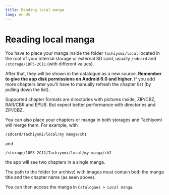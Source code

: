 ```yaml
---
title: Reading local manga
lang: en-US
---
```


# Reading local manga

You have to place your manga inside the folder `Tachiyomi/local` located in
the root of your internal storage or external SD card, usually `/sdcard`
and `/storage/18F5-2C11` (with different values).

After that, they will be shown in the catalogue as a new source. **Remember to
give the app disk permissions on Android 6.0 and higher**. If you add more
chapters later you'll have to manually refresh the chapter list
(by pulling down the list).

Supported chapter formats are directories with pictures inside, ZIP/CBZ,
RAR/CBR and EPUB. But expect better performance with directories and ZIP/CBZ.

You can also place your chapters or manga in both storages and Tachiyomi
will merge them. For example, with

`/sdcard/Tachiyomi/local/my manga/ch1`

and

`/storage/18F5-2C11/Tachiyomi/local/my manga/ch2`

the app will see two chapters in a single manga.

The path to the folder (or archive) with images must contain both the
manga title and the chapter name (as seen above).

You can then access the manga in `Catalogues > Local manga`.
